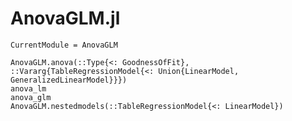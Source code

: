 # AnovaGLM.jl
```@meta
CurrentModule = AnovaGLM
```
```@docs
AnovaGLM.anova(::Type{<: GoodnessOfFit}, ::Vararg{TableRegressionModel{<: Union{LinearModel, GeneralizedLinearModel}}})
anova_lm
anova_glm
AnovaGLM.nestedmodels(::TableRegressionModel{<: LinearModel})
```
